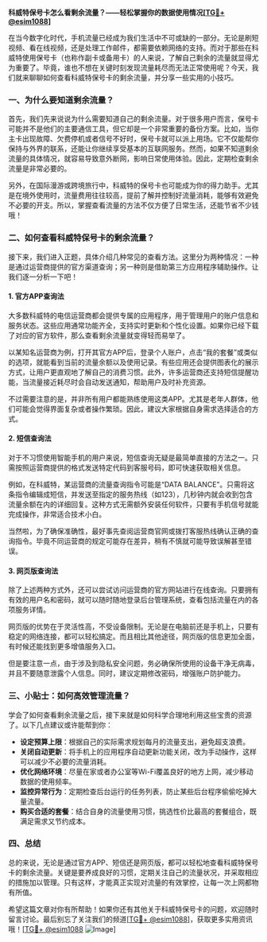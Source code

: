 **科威特保号卡怎么看剩余流量？——轻松掌握你的数据使用情况[[TG💪+ @esim1088](https://t.me/s/esim1088)]**

在当今数字化时代，手机流量已经成为我们生活中不可或缺的一部分。无论是刷短视频、看在线视频，还是处理工作邮件，都需要依赖网络的支持。而对于那些在科威特使用保号卡（也称作副卡或备用卡）的人来说，了解自己剩余的流量就显得尤为重要了。毕竟，谁也不想在关键时刻发现流量耗尽而无法正常使用呢？今天，我们就来聊聊如何查看科威特保号卡的剩余流量，并分享一些实用的小技巧。

### **一、为什么要知道剩余流量？**

首先，我们先来说说为什么需要知道自己的剩余流量。对于很多用户而言，保号卡可能并不是他们的主要通信工具，但它却是一个非常重要的备份方案。比如，当你主卡出现故障、欠费停机或者信号不好时，保号卡就可以派上用场。它不仅能帮你保持与外界的联系，还能让你继续享受基本的互联网服务。然而，如果不知道剩余流量的具体情况，就容易导致意外断网，影响日常使用体验。因此，定期检查剩余流量是非常必要的。

另外，在国际漫游或跨境旅行中，科威特的保号卡也可能成为你的得力助手。尤其是在境外使用时，流量费用往往较高，提前了解并控制好流量消耗，能够有效避免不必要的开支。所以，掌握查看流量的方法不仅方便了日常生活，还能节省不少钱哦！

### **二、如何查看科威特保号卡的剩余流量？**

接下来，我们进入正题，具体介绍几种常见的查看方法。这里分为两种情况：一种是通过运营商提供的官方渠道查询；另一种则是借助第三方应用程序辅助操作。让我们逐一分析一下吧！

#### **1. 官方APP查询法**

大多数科威特的电信运营商都会提供专属的应用程序，用于管理用户的账户信息和服务状态。这些应用通常功能齐全，支持实时更新和个性化设置。如果你已经下载了对应的官方软件，那么查看剩余流量就变得轻而易举了。

以某知名运营商为例，打开其官方APP后，登录个人账户，点击“我的套餐”或类似的选项，就能看到当前的流量余额以及使用记录。有些应用还会提供图表化的展示方式，让用户更直观地了解自己的消费习惯。此外，许多运营商还支持短信提醒功能，当流量接近耗尽时会自动发送通知，帮助用户及时补充资源。

不过需要注意的是，并非所有用户都能熟练使用这类APP。尤其是老年人群体，他们可能会觉得界面复杂或者操作繁琐。因此，建议大家根据自身需求选择适合的方式。

#### **2. 短信查询法**

对于不习惯使用智能手机的用户来说，短信查询无疑是最简单直接的方法之一。只需按照运营商提供的格式发送特定代码到客服号码，即可快速获取相关信息。

例如，在科威特，某运营商的流量查询指令可能是“DATA BALANCE”。只需将这条指令编辑成短信，并发送至指定的服务热线（如123），几秒钟内就会收到包含流量余额在内的详细回复。这种方式无需额外安装任何软件，只要有手机信号就能完成操作，非常适合技术小白。

当然啦，为了确保准确性，最好事先查阅运营商官网或拨打客服热线确认正确的查询指令。毕竟不同运营商的规定可能存在差异，稍有不慎就可能导致误解甚至错误。

#### **3. 网页版查询法**

除了上述两种方式外，还可以尝试访问运营商的官方网站进行在线查询。只要拥有有效的用户名和密码，就可以随时随地登录后台管理系统，查看包括流量在内的各项服务详情。

网页版的优势在于灵活性高，不受设备限制。无论是在电脑前还是手机上，只要有稳定的网络连接，都可以轻松搞定。而且相比其他途径，网页版的信息更加全面，有时候还能找到更多增值服务入口。

但是要注意一点，由于涉及到隐私安全问题，务必确保所使用的设备干净无病毒，并且不要随意泄露个人信息。同时，建议定期修改密码，增强账户防护能力。

### **三、小贴士：如何高效管理流量？**

学会了如何查看剩余流量之后，接下来就是如何科学合理地利用这些宝贵的资源了。以下几点建议或许能帮到你：

- **设定预算上限**：根据自己的实际需求规划每月的流量支出，避免超支浪费。
- **关闭自动更新**：将手机上的应用程序自动更新功能关闭，改为手动操作，这样可以减少不必要的流量消耗。
- **优化网络环境**：尽量在家或者办公室等Wi-Fi覆盖良好的地方上网，减少移动数据的使用频率。
- **监控异常行为**：定期检查后台运行的任务列表，防止某些后台程序偷偷吃掉大量流量。
- **购买合适的套餐**：结合自身的流量使用习惯，挑选性价比最高的套餐组合，既满足需求又节约成本。

### **四、总结**

总的来说，无论是通过官方APP、短信还是网页版，都可以轻松地查看科威特保号卡的剩余流量。关键是要养成良好的习惯，定期关注自己的流量状况，并采取相应的措施加以管理。只有这样，才能真正实现对流量的有效掌控，让每一次上网都物有所值。

希望这篇文章对你有所帮助！如果你还有其他关于科威特保号卡的问题，欢迎随时留言讨论。最后别忘了关注我们的频道[[TG💪+ @esim1088](https://t.me/s/esim1088)]，获取更多实用资讯哦！[[TG💪+ @esim1088](https://t.me/s/esim1088) ![Image](https://i.postimg.cc/4NQfJmqS/Snipaste-2025-05-13-00-14-12.png)]